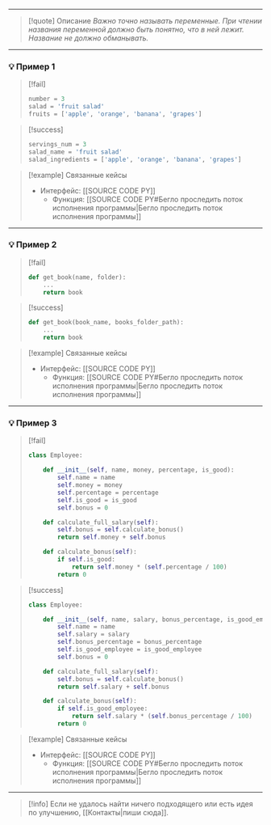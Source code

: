 ***

>[!quote] Описание
_Важно точно называть переменные.
При чтении названия переменной должно быть понятно, что в ней лежит.
Название не должно обманывать._

***
### 💡 Пример 1

> [!fail]
> ```python
> number = 3
> salad = 'fruit salad'
> fruits = ['apple', 'orange', 'banana', 'grapes']
> ```

> [!success]
> ```python
> servings_num = 3
> salad_name = 'fruit salad'
> salad_ingredients = ['apple', 'orange', 'banana', 'grapes']
> ```

> [!example] Связанные кейсы
>- Интерфейс: [[SOURCE CODE PY]]
>	- Функция: [[SOURCE CODE PY#Бегло проследить поток исполнения программы|Бегло проследить поток исполнения программы]]

***
### 💡 Пример 2

> [!fail]
> ```python
> def get_book(name, folder):
>     ...
>     return book
> ```

> [!success]
> ```python
> def get_book(book_name, books_folder_path):
>     ...
>     return book
> ```

> [!example] Связанные кейсы
>- Интерфейс: [[SOURCE CODE PY]]
>	- Функция: [[SOURCE CODE PY#Бегло проследить поток исполнения программы|Бегло проследить поток исполнения программы]]

***
### 💡 Пример 3

> [!fail]
> ```python
> class Employee:
> 
>     def __init__(self, name, money, percentage, is_good):
>         self.name = name
>         self.money = money
>         self.percentage = percentage
>         self.is_good = is_good
>         self.bonus = 0
> 
>     def calculate_full_salary(self):
>         self.bonus = self.calculate_bonus()
>         return self.money + self.bonus
> 
>     def calculate_bonus(self):
>         if self.is_good:
>             return self.money * (self.percentage / 100)
>         return 0
> ```

> [!success]
> ```python
> class Employee:
> 
>     def __init__(self, name, salary, bonus_percentage, is_good_employee):
>         self.name = name
>         self.salary = salary
>         self.bonus_percentage = bonus_percentage
>         self.is_good_employee = is_good_employee
>         self.bonus = 0
> 
>     def calculate_full_salary(self):
>         self.bonus = self.calculate_bonus()
>         return self.salary + self.bonus
> 
>     def calculate_bonus(self):
>         if self.is_good_employee:
>             return self.salary * (self.bonus_percentage / 100)
>         return 0
> ```

> [!example] Связанные кейсы
>- Интерфейс: [[SOURCE CODE PY]]
>	- Функция: [[SOURCE CODE PY#Бегло проследить поток исполнения программы|Бегло проследить поток исполнения программы]]

***

> [!info]
> Если не удалось найти ничего подходящего или есть идея по улучшению, [[Контакты|пиши сюда]].
